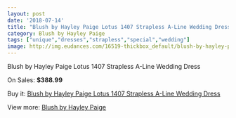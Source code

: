 ```yaml
---
layout: post
date: '2018-07-14'
title: "Blush by Hayley Paige Lotus 1407 Strapless A-Line Wedding Dress"
category: Blush by Hayley Paige
tags: ["unique","dresses","strapless","special","wedding"]
image: http://img.eudances.com/16519-thickbox_default/blush-by-hayley-paige-lotus-1407-strapless-a-line-wedding-dress.jpg
---
```

Blush by Hayley Paige Lotus 1407 Strapless A-Line Wedding Dress

On Sales: **$388.99**
<a href="https://www.eudances.com/en/blush-by-hayley-paige/4859-blush-by-hayley-paige-lotus-1407-strapless-a-line-wedding-dress.html"><amp-img layout="responsive" width="600" height="600" src="//img.eudances.com/16519-thickbox_default/blush-by-hayley-paige-lotus-1407-strapless-a-line-wedding-dress.jpg" alt="Blush by Hayley Paige Lotus 1407 Strapless A-Line Wedding Dress 0" /></a>
<a href="https://www.eudances.com/en/blush-by-hayley-paige/4859-blush-by-hayley-paige-lotus-1407-strapless-a-line-wedding-dress.html"><amp-img layout="responsive" width="600" height="600" src="//img.eudances.com/16521-thickbox_default/blush-by-hayley-paige-lotus-1407-strapless-a-line-wedding-dress.jpg" alt="Blush by Hayley Paige Lotus 1407 Strapless A-Line Wedding Dress 1" /></a>
<a href="https://www.eudances.com/en/blush-by-hayley-paige/4859-blush-by-hayley-paige-lotus-1407-strapless-a-line-wedding-dress.html"><amp-img layout="responsive" width="600" height="600" src="//img.eudances.com/16520-thickbox_default/blush-by-hayley-paige-lotus-1407-strapless-a-line-wedding-dress.jpg" alt="Blush by Hayley Paige Lotus 1407 Strapless A-Line Wedding Dress 2" /></a>

Buy it: [Blush by Hayley Paige Lotus 1407 Strapless A-Line Wedding Dress](https://www.eudances.com/en/blush-by-hayley-paige/4859-blush-by-hayley-paige-lotus-1407-strapless-a-line-wedding-dress.html "Blush by Hayley Paige Lotus 1407 Strapless A-Line Wedding Dress")

View more: [Blush by Hayley Paige](https://www.eudances.com/en/90-blush-by-hayley-paige "Blush by Hayley Paige")